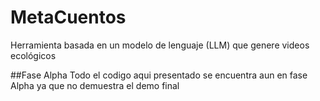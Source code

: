 # MetaCuentos
Herramienta basada en un modelo de lenguaje (LLM) que genere videos ecológicos

##Fase Alpha
Todo el codigo aqui presentado se encuentra aun en fase Alpha ya que no demuestra el demo final
